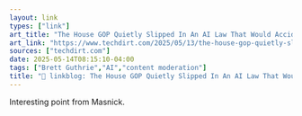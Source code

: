 ```yaml
---
layout: link
types: ["link"]
art_title: "The House GOP Quietly Slipped In An AI Law That Would Accidentally Ban GOP’s Favorite ‘Save The Children’ Laws"
art_link: "https://www.techdirt.com/2025/05/13/the-house-gop-quietly-slipped-in-an-ai-law-that-would-accidentally-ban-gops-favorite-save-the-children-laws/"
sources: ["techdirt.com"]
date: 2025-05-14T08:15:10-04:00
tags: ["Brett Guthrie","AI","content moderation"]
title: "🔗 linkblog: The House GOP Quietly Slipped In An AI Law That Would Accidentally Ban GOP’s Favorite ‘Save The Children’ Laws"
---
```

Interesting point from Masnick.
